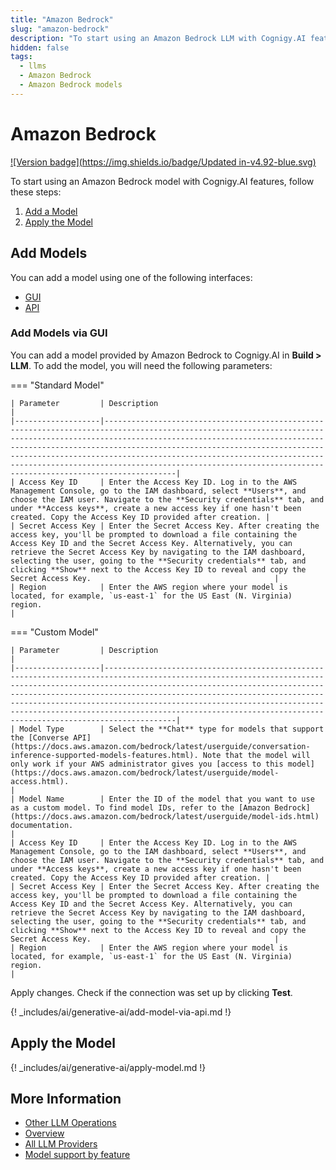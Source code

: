 ```yaml
---
title: "Amazon Bedrock"
slug: "amazon-bedrock"
description: "To start using an Amazon Bedrock LLM with Cognigy.AI features, add the LLM and apply it to the corresponding use case."
hidden: false
tags:
  - llms
  - Amazon Bedrock
  - Amazon Bedrock models
---
```


# Amazon Bedrock

[![Version badge](https://img.shields.io/badge/Updated in-v4.92-blue.svg)](../../../../release-notes/4.92.md)

To start using an Amazon Bedrock model with Cognigy.AI features, follow these steps:

1. [Add a Model](#add-models)
2. [Apply the Model](#apply-the-model)

## Add Models

You can add a model using one of the following interfaces:

- [GUI](#add-models-via-gui)
- [API](#add-models-via-the-api)

### Add Models via GUI

You can add a model provided by Amazon Bedrock to Cognigy.AI in **Build > LLM**. To add the model, you will need the following parameters:

=== "Standard Model"

    | Parameter         | Description                                                                                                                                                                                                                                                                                                                                                                                                                                        |
    |-------------------|----------------------------------------------------------------------------------------------------------------------------------------------------------------------------------------------------------------------------------------------------------------------------------------------------------------------------------------------------------------------------------------------------------------------------------------------------|
    | Access Key ID     | Enter the Access Key ID. Log in to the AWS Management Console, go to the IAM dashboard, select **Users**, and choose the IAM user. Navigate to the **Security credentials** tab, and under **Access keys**, create a new access key if one hasn't been created. Copy the Access Key ID provided after creation. |
    | Secret Access Key | Enter the Secret Access Key. After creating the access key, you'll be prompted to download a file containing the Access Key ID and the Secret Access Key. Alternatively, you can retrieve the Secret Access Key by navigating to the IAM dashboard, selecting the user, going to the **Security credentials** tab, and clicking **Show** next to the Access Key ID to reveal and copy the Secret Access Key.                                         |
    | Region            | Enter the AWS region where your model is located, for example, `us-east-1` for the US East (N. Virginia) region.                                                                                                                                                                                                                                                                                                                                   |

=== "Custom Model"

    | Parameter         | Description                                                                                                                                                                                                                                                                                                                                                                                                                                        |
    |-------------------|----------------------------------------------------------------------------------------------------------------------------------------------------------------------------------------------------------------------------------------------------------------------------------------------------------------------------------------------------------------------------------------------------------------------------------------------------|
    | Model Type        | Select the **Chat** type for models that support the [Converse API](https://docs.aws.amazon.com/bedrock/latest/userguide/conversation-inference-supported-models-features.html). Note that the model will only work if your AWS administrator gives you [access to this model](https://docs.aws.amazon.com/bedrock/latest/userguide/model-access.html).                                                                                            |
    | Model Name        | Enter the ID of the model that you want to use as a custom model. To find model IDs, refer to the [Amazon Bedrock](https://docs.aws.amazon.com/bedrock/latest/userguide/model-ids.html) documentation.                                                                                                                                                                                                                                                    |
    | Access Key ID     | Enter the Access Key ID. Log in to the AWS Management Console, go to the IAM dashboard, select **Users**, and choose the IAM user. Navigate to the **Security credentials** tab, and under **Access keys**, create a new access key if one hasn't been created. Copy the Access Key ID provided after creation. |
    | Secret Access Key | Enter the Secret Access Key. After creating the access key, you'll be prompted to download a file containing the Access Key ID and the Secret Access Key. Alternatively, you can retrieve the Secret Access Key by navigating to the IAM dashboard, selecting the user, going to the **Security credentials** tab, and clicking **Show** next to the Access Key ID to reveal and copy the Secret Access Key.                                         |
    | Region            | Enter the AWS region where your model is located, for example, `us-east-1` for the US East (N. Virginia) region.                                                                                                                                                                                                                                                                                                                                   |

Apply changes. Check if the connection was set up by clicking **Test**.

{! _includes/ai/generative-ai/add-model-via-api.md !}

## Apply the Model

{! _includes/ai/generative-ai/apply-model.md !}

## More Information

- [Other LLM Operations](../other-operations.md)
- [Overview](../overview.md)
- [All LLM Providers](all-providers.md)
- [Model support by feature](../model-support-by-feature.md)
